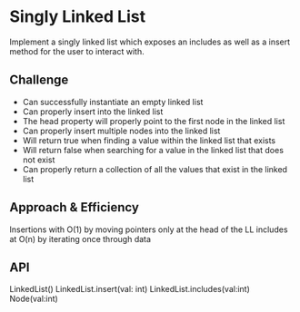 # Singly Linked List
Implement a singly linked list which exposes an includes as well as a insert method for the user to interact with.


## Challenge
- Can successfully instantiate an empty linked list
- Can properly insert into the linked list
- The head property will properly point to the first node in the linked list
- Can properly insert multiple nodes into the linked list
- Will return true when finding a value within the linked list that exists
- Will return false when searching for a value in the linked list that does not exist
- Can properly return a collection of all the values that exist in the linked list


## Approach & Efficiency
Insertions with O(1) by moving pointers only at the head of the LL
includes at O(n) by iterating once through data

## API
LinkedList()
LinkedList.insert(val: int)
LinkedList.includes(val:int)
Node(val:int)
